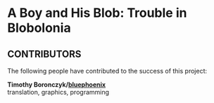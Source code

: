 # A Boy and His Blob: Trouble in Blobolonia

## CONTRIBUTORS

The following people have contributed to the success of this project:

**Timothy Boronczyk/[bluephoenix](https://www.romhacking.net/forum/index.php?action=profile;u=71285)**  
translation, graphics, programming
